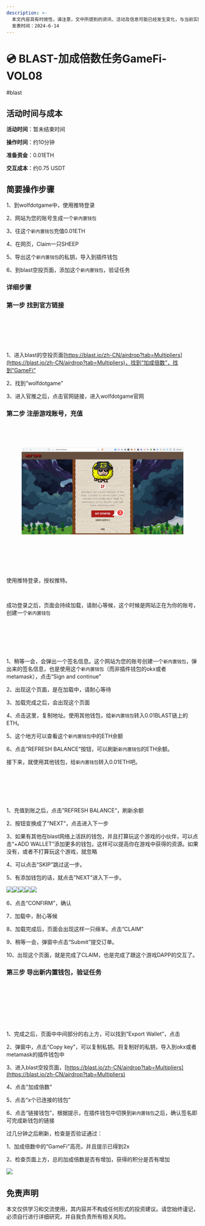 ```yaml
---
description: >-
  本文内容具有时效性，请注意，文中所提到的资讯、活动及信息可能已经发生变化，与当前实际情况有所不同。我们建议您在做出任何决策之前，始终进行自主研究和验证。
  发表时间：2024-6-14
---
```


# 💿 BLAST-加成倍数任务GameFi-VOL08

\#blast

## 活动时间与成本 <a href="#huo-dong-shi-jian-yu-cheng-ben" id="huo-dong-shi-jian-yu-cheng-ben"></a>

**活动时间**：暂未结束时间

**操作时间**：约10分钟

**准备资金**：0.01ETH

**交互成本**：约0.75 USDT

## 简要操作步骤 <a href="#jian-yao-cao-zuo-bu-zhou" id="jian-yao-cao-zuo-bu-zhou"></a>

1、到wolfdotgame中，使用推特登录

2、网站为您的账号生成一个`新内置钱包`

3、往这个`新内置钱包`充值0.01ETH

4、在网页，Claim一只SHEEP

5、导出这个`新内置钱包`的私钥，导入到插件钱包

6、到blast空投页面，添加这个`新内置钱包`，验证任务

### 详细步骤 <a href="#xiang-xi-bu-zhou" id="xiang-xi-bu-zhou"></a>

### **第一步 找到官方链接**

<figure><img src="https://airdrop.wejoinweb3.com/~gitbook/image?url=http%3A%2F%2Fbs-image-host.oss-cn-guangzhou.aliyuncs.com%2FPasted%2520image%252020240614180023.png.jpg&#x26;width=768&#x26;dpr=4&#x26;quality=100&#x26;sign=e2409f10&#x26;sv=1" alt=""><figcaption></figcaption></figure>

<figure><img src="https://airdrop.wejoinweb3.com/~gitbook/image?url=http%3A%2F%2Fbs-image-host.oss-cn-guangzhou.aliyuncs.com%2FPasted%2520image%252020240614180100.png.jpg&#x26;width=768&#x26;dpr=4&#x26;quality=100&#x26;sign=8d9643a0&#x26;sv=1" alt=""><figcaption></figcaption></figure>

<figure><img src="https://airdrop.wejoinweb3.com/~gitbook/image?url=http%3A%2F%2Fbs-image-host.oss-cn-guangzhou.aliyuncs.com%2FPasted%2520image%252020240614180124.png.jpg&#x26;width=768&#x26;dpr=4&#x26;quality=100&#x26;sign=bee6f85e&#x26;sv=1" alt=""><figcaption></figcaption></figure>

1、进入blast的空投页面[https://blast.io/zh-CN/airdrop?tab=Multipliers](https://blast.io/zh-CN/airdrop?tab=Multipliers)，找到“加成倍数”，找到“GameFi“

2、找到“wolfdotgame”

3、进入官推之后，点击官网链接，进入wolfdotgame官网

### **第二步 注册游戏账号，充值**

<figure><img src="https://airdrop.wejoinweb3.com/~gitbook/image?url=http%3A%2F%2Fbs-image-host.oss-cn-guangzhou.aliyuncs.com%2FPasted%2520image%252020240614180539.png.jpg&#x26;width=768&#x26;dpr=4&#x26;quality=100&#x26;sign=79d8c5c0&#x26;sv=1" alt=""><figcaption></figcaption></figure>

<figure><img src="https://airdrop.wejoinweb3.com/~gitbook/image?url=http%3A%2F%2Fbs-image-host.oss-cn-guangzhou.aliyuncs.com%2FPasted%2520image%252020240614180636.png.jpg&#x26;width=768&#x26;dpr=4&#x26;quality=100&#x26;sign=2895be20&#x26;sv=1" alt=""><figcaption></figcaption></figure>

<figure><img src="../.gitbook/assets/image (55).png" alt=""><figcaption></figcaption></figure>

<figure><img src="https://airdrop.wejoinweb3.com/~gitbook/image?url=http%3A%2F%2Fbs-image-host.oss-cn-guangzhou.aliyuncs.com%2FPasted%2520image%252020240614180803.png.jpg&#x26;width=768&#x26;dpr=4&#x26;quality=100&#x26;sign=44aec9ae&#x26;sv=1" alt=""><figcaption></figcaption></figure>

<figure><img src="https://airdrop.wejoinweb3.com/~gitbook/image?url=http%3A%2F%2Fbs-image-host.oss-cn-guangzhou.aliyuncs.com%2FPasted%2520image%252020240614180830.png.jpg&#x26;width=300&#x26;dpr=4&#x26;quality=100&#x26;sign=5c7f11fc&#x26;sv=1" alt=""><figcaption></figcaption></figure>

<figure><img src="https://airdrop.wejoinweb3.com/~gitbook/image?url=http%3A%2F%2Fbs-image-host.oss-cn-guangzhou.aliyuncs.com%2FPasted%2520image%252020240614180855.png.jpg&#x26;width=768&#x26;dpr=4&#x26;quality=100&#x26;sign=adf89163&#x26;sv=1" alt=""><figcaption></figcaption></figure>

使用推特登录，授权推特。

<figure><img src="https://airdrop.wejoinweb3.com/~gitbook/image?url=http%3A%2F%2Fbs-image-host.oss-cn-guangzhou.aliyuncs.com%2FPasted%2520image%252020240614180941.png.jpg&#x26;width=768&#x26;dpr=4&#x26;quality=100&#x26;sign=8b667de9&#x26;sv=1" alt=""><figcaption></figcaption></figure>

成功登录之后，页面会持续加载，请耐心等候，这个时候是网站正在为你的账号，创建一个`新内置钱包`

<figure><img src="https://airdrop.wejoinweb3.com/~gitbook/image?url=http%3A%2F%2Fbs-image-host.oss-cn-guangzhou.aliyuncs.com%2FPasted%2520image%252020240614181021.png.jpg&#x26;width=768&#x26;dpr=4&#x26;quality=100&#x26;sign=4cabb7d9&#x26;sv=1" alt=""><figcaption></figcaption></figure>

<figure><img src="https://airdrop.wejoinweb3.com/~gitbook/image?url=http%3A%2F%2Fbs-image-host.oss-cn-guangzhou.aliyuncs.com%2FPasted%2520image%252020240614181210.png.jpg&#x26;width=768&#x26;dpr=4&#x26;quality=100&#x26;sign=901530d7&#x26;sv=1" alt=""><figcaption></figcaption></figure>

<figure><img src="https://airdrop.wejoinweb3.com/~gitbook/image?url=http%3A%2F%2Fbs-image-host.oss-cn-guangzhou.aliyuncs.com%2FPasted%2520image%252020240614181317.png.jpg&#x26;width=768&#x26;dpr=4&#x26;quality=100&#x26;sign=3e28ea59&#x26;sv=1" alt=""><figcaption></figcaption></figure>

1、稍等一会，会弹出一个签名信息。这个网站为您的账号创建一个`新内置钱包`，弹出来的签名信息，也是使用这个`新内置钱包`（而非插件钱包的okx或者metamask），点击“Sign and continue”

2、出现这个页面，是在加载中，请耐心等待

3、加载完成之后，会出现这个页面

4、点击这里，复制地址。使用其他钱包，给`新内置钱包`转入0.01BLAST链上的ETH。

5、这个地方可以查看这个`新内置钱包`中的ETH余额

6、点击”REFRESH BALANCE“按钮，可以刷新`新内置钱包`的ETH余额。

接下来，就使用其他钱包，给`新内置钱包`转入0.01ETH吧。

<figure><img src="https://airdrop.wejoinweb3.com/~gitbook/image?url=http%3A%2F%2Fbs-image-host.oss-cn-guangzhou.aliyuncs.com%2FPasted%2520image%252020240614195514.png.jpg&#x26;width=768&#x26;dpr=4&#x26;quality=100&#x26;sign=678e2865&#x26;sv=1" alt=""><figcaption></figcaption></figure>

<figure><img src="https://airdrop.wejoinweb3.com/~gitbook/image?url=http%3A%2F%2Fbs-image-host.oss-cn-guangzhou.aliyuncs.com%2FPasted%2520image%252020240614195638.png.jpg&#x26;width=768&#x26;dpr=4&#x26;quality=100&#x26;sign=f6c8c888&#x26;sv=1" alt=""><figcaption></figcaption></figure>

<figure><img src="https://airdrop.wejoinweb3.com/~gitbook/image?url=http%3A%2F%2Fbs-image-host.oss-cn-guangzhou.aliyuncs.com%2FPasted%2520image%252020240614195823.png.jpg&#x26;width=768&#x26;dpr=4&#x26;quality=100&#x26;sign=aedde6fe&#x26;sv=1" alt=""><figcaption></figcaption></figure>

1、充值到账之后，点击”REFRESH BALANCE“，刷新余额

2、按钮变换成了“NEXT”，点击进入下一步

3、如果有其他在blast网络上活跃的钱包，并且打算玩这个游戏的小伙伴，可以点击“+ADD WALLET”添加更多的钱包，这样可以提高你在游戏中获得的资源。如果没有，或者不打算玩这个游戏，就忽略

4、可以点击“SKIP”跳过这一步。

5、有添加钱包的话，就点击”NEXT“进入下一步。

![](https://airdrop.wejoinweb3.com/\~gitbook/image?url=http%3A%2F%2Fbs-image-host.oss-cn-guangzhou.aliyuncs.com%2FPasted%2520image%252020240614195902.png.jpg\&width=768\&dpr=4\&quality=100\&sign=ac28ac40\&sv=1)![](https://airdrop.wejoinweb3.com/\~gitbook/image?url=http%3A%2F%2Fbs-image-host.oss-cn-guangzhou.aliyuncs.com%2FPasted%2520image%252020240614195934.png.jpg\&width=768\&dpr=4\&quality=100\&sign=424d34a7\&sv=1)![](https://airdrop.wejoinweb3.com/\~gitbook/image?url=http%3A%2F%2Fbs-image-host.oss-cn-guangzhou.aliyuncs.com%2FPasted%2520image%252020240614200017.png.jpg\&width=768\&dpr=4\&quality=100\&sign=ccf987ec\&sv=1)![](https://airdrop.wejoinweb3.com/\~gitbook/image?url=http%3A%2F%2Fbs-image-host.oss-cn-guangzhou.aliyuncs.com%2FPasted%2520image%252020240614200107.png.jpg\&width=768\&dpr=4\&quality=100\&sign=69be0bce\&sv=1)![](https://airdrop.wejoinweb3.com/\~gitbook/image?url=http%3A%2F%2Fbs-image-host.oss-cn-guangzhou.aliyuncs.com%2FPasted%2520image%252020240614200214.png.jpg\&width=768\&dpr=4\&quality=100\&sign=9c4ed995\&sv=1)

6、点击“CONFIRM”，确认

7、加载中，耐心等候

8、加载完成后，页面会出现这样一只绵羊。点击“CLAIM”

9、稍等一会，弹窗中点击“Submit”提交订单。

10、出现这个页面，就是完成了CLAIM，也是完成了跟这个游戏DAPP的交互了。

### **第三步 导出新内置钱包，验证任务**

<figure><img src="https://airdrop.wejoinweb3.com/~gitbook/image?url=http%3A%2F%2Fbs-image-host.oss-cn-guangzhou.aliyuncs.com%2FPasted%2520image%252020240614200435.png.jpg&#x26;width=768&#x26;dpr=4&#x26;quality=100&#x26;sign=a28515e8&#x26;sv=1" alt=""><figcaption></figcaption></figure>

<figure><img src="https://airdrop.wejoinweb3.com/~gitbook/image?url=http%3A%2F%2Fbs-image-host.oss-cn-guangzhou.aliyuncs.com%2FPasted%2520image%252020240614200459.png.jpg&#x26;width=768&#x26;dpr=4&#x26;quality=100&#x26;sign=1578337e&#x26;sv=1" alt=""><figcaption></figcaption></figure>

<figure><img src="https://airdrop.wejoinweb3.com/~gitbook/image?url=http%3A%2F%2Fbs-image-host.oss-cn-guangzhou.aliyuncs.com%2FPasted%2520image%252020240614200718.png.jpg&#x26;width=768&#x26;dpr=4&#x26;quality=100&#x26;sign=9e851b0c&#x26;sv=1" alt=""><figcaption></figcaption></figure>

<figure><img src="https://airdrop.wejoinweb3.com/~gitbook/image?url=http%3A%2F%2Fbs-image-host.oss-cn-guangzhou.aliyuncs.com%2FPasted%2520image%252020240614201013.png.jpg&#x26;width=768&#x26;dpr=4&#x26;quality=100&#x26;sign=d8492b5f&#x26;sv=1" alt=""><figcaption></figcaption></figure>

1、完成之后，页面中中间部分的右上方，可以找到“Export Wallet”，点击

2、弹窗中，点击“Copy key”，可以复制私钥。将复制好的私钥，导入到okx或者metamask的插件钱包中

3、进入blast空投页面，[https://blast.io/zh-CN/airdrop?tab=Multipliers](https://blast.io/zh-CN/airdrop?tab=Multipliers)

4、点击“加成倍数"

5、点击“x个已连接的钱包”

6、点击“链接钱包”，根据提示，在插件钱包中切换到`新内置钱包`之后，确认签名即可完成新钱包的链接





过几分钟之后刷新，检查是否验证通过：

1、加成倍数中的“GameFi”高亮，并且提示已得到2x

2、检查页面上方，总的加成倍数是否有增加，获得的积分是否有增加

![](https://airdrop.wejoinweb3.com/\~gitbook/image?url=http%3A%2F%2Fbs-image-host.oss-cn-guangzhou.aliyuncs.com%2FPasted%2520image%252020240614201225.png.jpg\&width=768\&dpr=4\&quality=100\&sign=261a708a\&sv=1)

## 免责声明 <a href="#mian-ze-sheng-ming" id="mian-ze-sheng-ming"></a>

本文仅供学习和交流使用，其内容并不构成任何形式的投资建议。请您始终谨记，必须自行进行详细研究，并自我负责所有相关风险。
